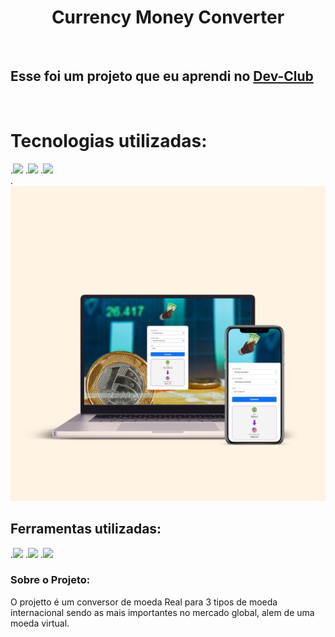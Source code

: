 <h1 align="center">Currency Money Converter</h1>
<br>
<h2>Esse foi um projeto que eu aprendi no <a href="https://devclub.com.br/m/courses?showcase=2">Dev-Club</a></h2>
<br>
<h1>Tecnologias utilizadas:</h1>
.<img src="https://img.shields.io/badge/CSS3-1572B6?style=for-the-badge&logo=css3&logoColor=white"/>
.<img src="https://img.shields.io/badge/HTML5-E34F26?style=for-the-badge&logo=html5&logoColor=white"/>
.<img src="https://img.shields.io/badge/JavaScript-F7DF1E?style=for-the-badge&logo=javascript&logoColor=black"/><br>
.<img src="https://github.com/Mauricio86-make/desafio-semi-completo/blob/main/assets/image.png.png?raw=true"/>
<h2>Ferramentas utilizadas:</h2>
.<img src="https://img.shields.io/badge/GIT-E44C30?style=for-the-badge&logo=git&logoColor=white"/>
.<img src="https://img.shields.io/badge/Vscode-007ACC?style=for-the-badge&logo=visual-studio-code&logoColor=white"/>
.<img src="https://img.shields.io/badge/node.js-6DA55F?style=for-the-badge&logo=node.js&logoColor=white"/>
<br>
<h3>Sobre o Projeto:</h3>
<p>O projetto é um conversor de moeda Real para 3 tipos de moeda internacional sendo as mais importantes no mercado global,
alem de uma moeda virtual.</p>
